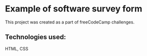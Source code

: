 # Example of software survey form
This project was created as a part of freeCodeCamp challenges.
## Technologies used:
 HTML, 
 CSS
